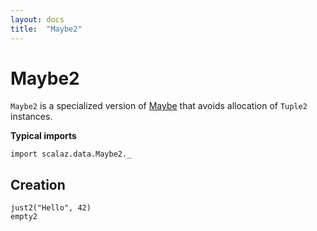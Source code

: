```yaml
---
layout: docs
title:  "Maybe2"
---
```


# Maybe2

`Maybe2` is a specialized version of [Maybe](Maybe.html) that avoids allocation of `Tuple2` instances.

**Typical imports**

```tut:silent
import scalaz.data.Maybe2._
```

## Creation

```tut
just2("Hello", 42)
empty2
```
